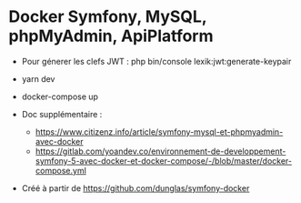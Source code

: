 # Docker Symfony, MySQL, phpMyAdmin, ApiPlatform

* Pour génerer les clefs JWT : php bin/console lexik:jwt:generate-keypair  
  
* yarn dev  
* docker-compose up  
  
* Doc supplémentaire :  
  * https://www.citizenz.info/article/symfony-mysql-et-phpmyadmin-avec-docker  
  * https://gitlab.com/yoandev.co/environnement-de-developpement-symfony-5-avec-docker-et-docker-compose/-/blob/master/docker-compose.yml  


* Créé à partir de https://github.com/dunglas/symfony-docker

